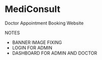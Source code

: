 # MediConsult
 Doctor Appointment Booking Website


NOTES

<!-- *   ANIMATION FOR APPOINTMENT DOCTOR -->
*	BANNER IMAGE FIXING
*	LOGIN FOR ADMIN
*	DASHBOARD FOR ADMIN AND DOCTOR